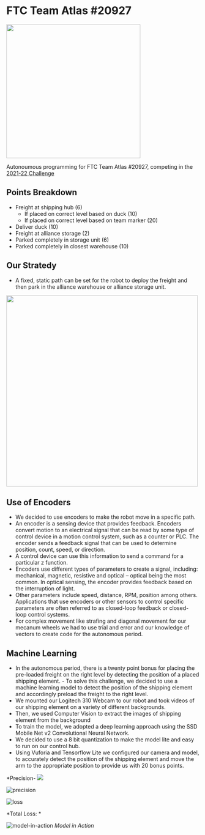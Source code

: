 # FTC Team Atlas #20927

<img src="https://user-images.githubusercontent.com/83014418/159108844-31421b31-b0c7-4a9b-9a34-9f3196391e0b.png" width="350">

Autonoumous programming for FTC Team Atlas #20927, competing in the [2021-22 Challenge](https://youtu.be/I6lX12idAf8)

## Points Breakdown

- Freight at shipping hub (6)
  - If placed on correct level based on duck (10)
  - If placed on correct level based on team marker (20)
- Deliver duck (10)
- Freight at alliance storage (2)
- Parked completely  in storage unit (6)
- Parked completely in closest warehouse (10)

## Our Stratedy

- A fixed, static path can be set for the robot to deploy the freight and then park in the alliance warehouse or alliance storage unit.

<img src="https://user-images.githubusercontent.com/83014418/159151614-9f09e7b5-b1b0-480b-b4a2-d4ec89f6d909.svg" width="500">

## Use of Encoders

- We decided to use encoders to make the robot move in a specific path.
- An encoder is a sensing device that provides feedback. Encoders convert motion to an electrical signal that can be read by some type of control device in a motion control system, such as a counter or PLC. The encoder sends a feedback signal that can be used to determine position, count, speed, or direction.  
- A control device can use this information to send a command for a particular z function.
- Encoders use different types of parameters to create a signal, including: mechanical, magnetic, resistive and optical – optical being the most common. In optical sensing, the encoder provides feedback based on the interruption of light. 
- Other parameters include speed, distance, RPM, position among others. Applications that use encoders or other sensors to control specific parameters are often referred to as closed-loop feedback or closed-loop control systems.
- For complex movement like strafing and diagonal movement for our mecanum wheels we had to use trial and error and our knowledge of vectors to create code for the autonomous period. 

## Machine Learning

- In the autonomous period, there is a twenty point bonus for placing the pre-loaded freight on the right level by detecting the position of a placed shipping element. - To solve this challenge, we decided to use a machine learning model to detect the position of the shipping element and accordingly preload the freight to the right level.
- We mounted our Logitech 310 Webcam to our robot and took videos of our shipping element on a variety of different backgrounds.
- Then, we used Computer Vision to extract the images of shipping element from the background
- To train the model, we adopted a deep learning approach using the SSD Mobile Net v2 Convolutional Neural Network.
- We decided to use a 8 bit quantization to make the model lite and easy to run on our control hub. 
- Using Vuforia and Tensorflow Lite we configured our camera and model, to accurately detect the position of the shipping element and move the arm to the appropriate position to provide us with 20 bonus points.

*Precision-
<img src="https://user-images.githubusercontent.com/83014418/159152223-dcd7037a-9c88-4f1a-80a1-890f7766d7b4.png">

![precision](https://user-images.githubusercontent.com/83014418/159152223-dcd7037a-9c88-4f1a-80a1-890f7766d7b4.png)


![loss](https://user-images.githubusercontent.com/83014418/159152140-4df93d6b-67a1-4152-aa11-5ad857b607fe.png)

*Total Loss: *

![model-in-action](https://user-images.githubusercontent.com/83014418/159152316-b4b872a6-1d31-4415-94b4-04add62f06f9.png)
*Model in Action*
